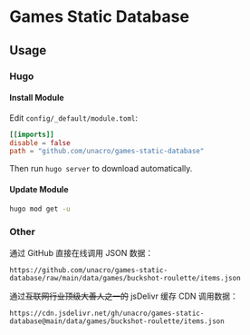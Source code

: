 # Games Static Database

## Usage

### Hugo

#### Install Module

Edit `config/_default/module.toml`:

```toml
[[imports]]
disable = false
path = "github.com/unacro/games-static-database"
```

Then run `hugo server` to download automatically.

#### Update Module

```bash
hugo mod get -u
```

### Other

通过 GitHub 直接在线调用 JSON 数据：
```
https://github.com/unacro/games-static-database/raw/main/data/games/buckshot-roulette/items.json
```

通过~~互联网行业顶级大善人之一的~~ jsDelivr 缓存 CDN 调用数据：
```
https://cdn.jsdelivr.net/gh/unacro/games-static-database@main/data/games/buckshot-roulette/items.json
```
